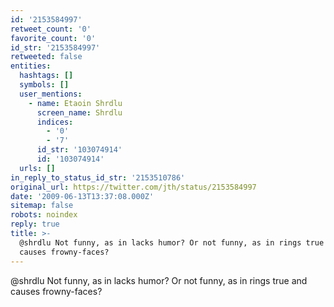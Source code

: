 ```yaml
---
id: '2153584997'
retweet_count: '0'
favorite_count: '0'
id_str: '2153584997'
retweeted: false
entities:
  hashtags: []
  symbols: []
  user_mentions:
    - name: Etaoin Shrdlu
      screen_name: Shrdlu
      indices:
        - '0'
        - '7'
      id_str: '103074914'
      id: '103074914'
  urls: []
in_reply_to_status_id_str: '2153510786'
original_url: https://twitter.com/jth/status/2153584997
date: '2009-06-13T13:37:08.000Z'
sitemap: false
robots: noindex
reply: true
title: >-
  @shrdlu Not funny, as in lacks humor? Or not funny, as in rings true and
  causes frowny-faces?
---
```


@shrdlu Not funny, as in lacks humor? Or not funny, as in rings true and causes frowny-faces?